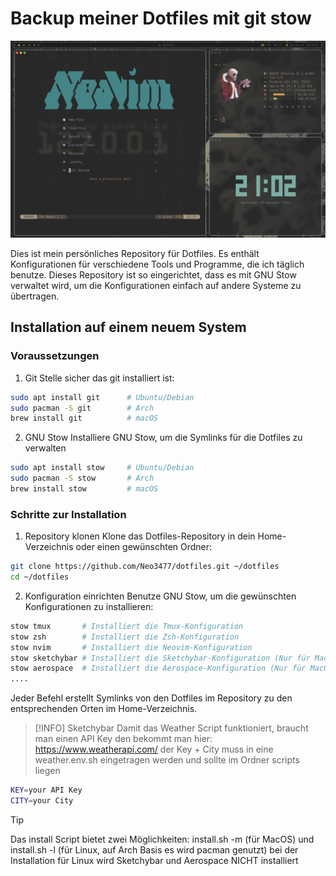 # Backup meiner Dotfiles mit git stow


![Screenshot](Screenshot.jpg)


Dies ist mein persönliches Repository für Dotfiles. Es enthält Konfigurationen für verschiedene Tools und Programme, die ich täglich benutze. Dieses Repository ist so eingerichtet, dass es mit GNU Stow verwaltet wird, um die Konfigurationen einfach auf andere Systeme zu übertragen.

## Installation auf einem neuem System

### Voraussetzungen

1. Git
Stelle sicher das git installiert ist:

```bash
sudo apt install git      # Ubuntu/Debian
sudo pacman -S git        # Arch
brew install git          # macOS
```

2. GNU Stow
Installiere GNU Stow, um die Symlinks für die Dotfiles zu verwalten

```bash
sudo apt install stow     # Ubuntu/Debian
sudo pacman -S stow       # Arch
brew install stow         # macOS
```

### Schritte zur Installation

1. Repository klonen
Klone das Dotfiles-Repository in dein Home-Verzeichnis oder einen gewünschten Ordner:

```bash
git clone https://github.com/Neo3477/dotfiles.git ~/dotfiles
cd ~/dotfiles
```

2. Konfiguration einrichten
Benutze GNU Stow, um die gewünschten Konfigurationen zu installieren:

```bash
stow tmux       # Installiert die Tmux-Konfiguration
stow zsh        # Installiert die Zsh-Konfiguration
stow nvim       # Installiert die Neovim-Konfiguration
stow sketchybar # Installiert die Sketchybar-Konfiguration (Nur für MacOS)
stow aerospace  # Installiert die Aerospace-Konfiguration (Nur für MacOS)
....
```

Jeder Befehl erstellt Symlinks von den Dotfiles im Repository zu den entsprechenden Orten im Home-Verzeichnis.

>[!INFO]
>Sketchybar
>Damit das Weather Script funktioniert, braucht man einen API Key
>den bekommt man hier: https://www.weatherapi.com/
>der Key + City muss in eine weather.env.sh eingetragen werden
>und sollte im Ordner scripts liegen

```bash
KEY=your API Key
CITY=your City
```

>[!TIP]
>Das install Script bietet zwei Möglichkeiten:
>install.sh -m (für MacOS) und
>install.sh -l (für Linux, auf Arch Basis es wird pacman genutzt)
>bei der Installation für Linux wird Sketchybar und Aerospace NICHT installiert


